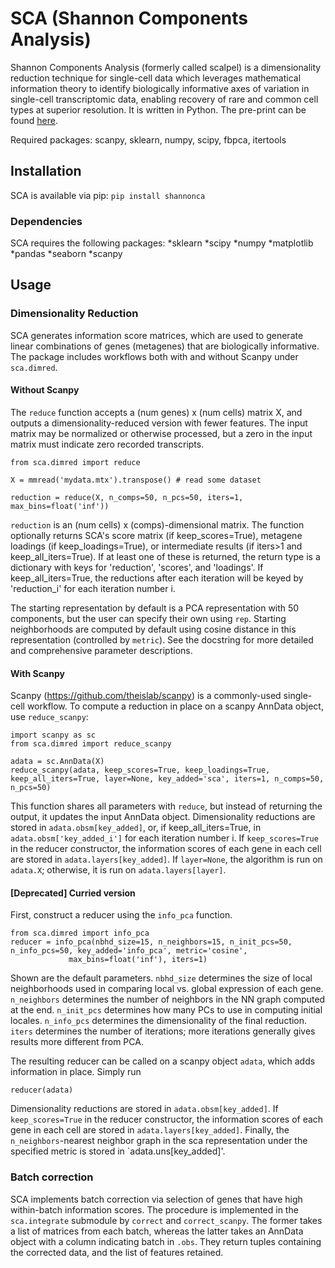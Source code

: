 # SCA (Shannon Components Analysis)

Shannon Components Analysis (formerly called scalpel) is a dimensionality reduction technique for single-cell data which leverages mathematical information theory to identify biologically informative axes of variation in single-cell transcriptomic data, enabling recovery of rare and common cell types at superior resolution. It is written in Python. The pre-print can be found [here](https://www.biorxiv.org/content/10.1101/2021.01.19.427303v1).

Required packages: scanpy, sklearn, numpy, scipy, fbpca, itertools

## Installation
SCA is available via pip:
```pip install shannonca```
### Dependencies
SCA requires the following packages:
*sklearn
*scipy
*numpy
*matplotlib
*pandas
*seaborn
*scanpy


## Usage
### Dimensionality Reduction
SCA generates information score matrices, which are used to generate linear combinations of genes (metagenes) that are biologically informative. The package includes workflows both with and without Scanpy under `sca.dimred`.

#### Without Scanpy
The `reduce` function accepts a (num genes) x (num cells) matrix X, and outputs a dimensionality-reduced version with fewer features. The input matrix may be normalized or otherwise processed, but a zero in the input matrix must indicate zero recorded transcripts.
```
from sca.dimred import reduce

X = mmread('mydata.mtx').transpose() # read some dataset

reduction = reduce(X, n_comps=50, n_pcs=50, iters=1, max_bins=float('inf'))
```
`reduction` is an (num cells) x (comps)-dimensional matrix. The function optionally returns SCA's score matrix (if keep_scores=True), metagene loadings (if keep_loadings=True), or intermediate results (if iters>1 and keep_all_iters=True). If at least one of these is returned, the return type is a dictionary with keys for 'reduction', 'scores', and 'loadings'. If keep_all_iters=True, the reductions after each iteration will be keyed by 'reduction_i' for each iteration number i. 

The starting representation by default is a PCA representation with 50 components, but the user can specify their own using `rep`. Starting neighborhoods are computed by default using cosine distance in this representation (controlled by `metric`). See the docstring for more detailed and comprehensive parameter descriptions.

#### With Scanpy
Scanpy (https://github.com/theislab/scanpy) is a commonly-used single-cell workflow. To compute a reduction in place on a scanpy AnnData object, use `reduce_scanpy`:
```
import scanpy as sc
from sca.dimred import reduce_scanpy

adata = sc.AnnData(X)
reduce_scanpy(adata, keep_scores=True, keep_loadings=True, keep_all_iters=True, layer=None, key_added='sca', iters=1, n_comps=50, n_pcs=50)
```
This function shares all parameters with `reduce`, but instead of returning the output, it updates the input AnnData object. Dimensionality reductions are stored in `adata.obsm[key_added]`, or, if keep_all_iters=True, in `adata.obsm['key_added_i']` for each iteration number i. If `keep_scores=True` in the reducer constructor, the information scores of each gene in each cell are stored in `adata.layers[key_added]`. If `layer=None`, the algorithm is run on `adata.X`; otherwise, it is run on `adata.layers[layer]`.

#### [Deprecated] Curried version

First, construct a reducer using the `info_pca` function.

```
from sca.dimred import info_pca
reducer = info_pca(nbhd_size=15, n_neighbors=15, n_init_pcs=50, n_info_pcs=50, key_added='info_pca', metric='cosine',
             max_bins=float('inf'), iters=1)
```
Shown are the default parameters. `nbhd_size` determines the size of local neighborhoods used in comparing local vs. global expression of each gene. `n_neighbors` determines the number of neighbors in the NN graph computed at the end. `n_init_pcs` determines how many PCs to use in computing initial locales. `n_info_pcs` determines the dimensionality of the final reduction. `iters` determines the number of iterations; more iterations generally gives results more different from PCA.

The resulting reducer can be called on a scanpy object `adata`, which adds information in place. Simply run
```
reducer(adata)
```
Dimensionality reductions are stored in `adata.obsm[key_added]`. If `keep_scores=True` in the reducer constructor, the information scores of each gene in each cell are stored in `adata.layers[key_added]`. Finally, the `n_neighbors`-nearest neighbor graph in the sca representation under the specified metric is stored in `adata.uns[key_added]'.

### Batch correction
SCA implements batch correction via selection of genes that have high within-batch information scores. The procedure is implemented  in the `sca.integrate` submodule by `correct` and `correct_scanpy`. The former takes a list of matrices from each batch, whereas the latter takes an AnnData object with a column indicating batch in `.obs`. They return tuples containing the corrected data, and the list of features retained.
